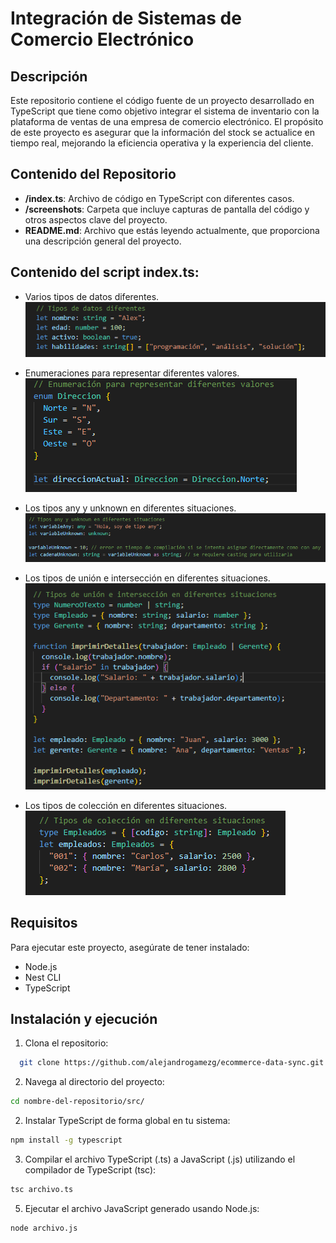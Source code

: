 # Integración de Sistemas de Comercio Electrónico

## Descripción

Este repositorio contiene el código fuente de un proyecto desarrollado en TypeScript que tiene como objetivo integrar el sistema de inventario con la plataforma de ventas de una empresa de comercio electrónico. El propósito de este proyecto es asegurar que la información del stock se actualice en tiempo real, mejorando la eficiencia operativa y la experiencia del cliente.

## Contenido del Repositorio

- **/index.ts**: Archivo de código en TypeScript con diferentes casos.
- **/screenshots**: Carpeta que incluye capturas de pantalla del código y otros aspectos clave del proyecto.
- **README.md**: Archivo que estás leyendo actualmente, que proporciona una descripción general del proyecto.


## Contenido del script index.ts:

- Varios tipos de datos diferentes.
![Varios tipos de datos diferentes](./screenshots/tipodedatos.png)

- Enumeraciones para representar diferentes valores.
![Enumeraciones para representar diferentes valores](./screenshots/enumeraciones.png)

- Los tipos any y unknown en diferentes situaciones.
![Los tipos any y unknown en diferentes situaciones](./screenshots/tiposAnyUnknown.png)

- Los tipos de unión e intersección en diferentes situaciones.
![Los tipos de unión e intersección en diferentes situaciones](./screenshots/UnionInterseccion.png)

- Los tipos de colección en diferentes situaciones.
![Los tipos de colección en diferentes situaciones](./screenshots/Colecciones.png)


## Requisitos

Para ejecutar este proyecto, asegúrate de tener instalado:

- Node.js
- Nest CLI
- TypeScript

## Instalación y ejecución

1. Clona el repositorio:
```bash
  git clone https://github.com/alejandrogamezg/ecommerce-data-sync.git
```

2. Navega al directorio del proyecto:
```bash
cd nombre-del-repositorio/src/
```

2. Instalar TypeScript de forma global en tu sistema:
```bash
npm install -g typescript
```

3. Compilar el archivo TypeScript (.ts) a JavaScript (.js) utilizando el compilador de TypeScript (tsc):
```bash
tsc archivo.ts
```

5. Ejecutar el archivo JavaScript generado usando Node.js:
```bash
node archivo.js
```